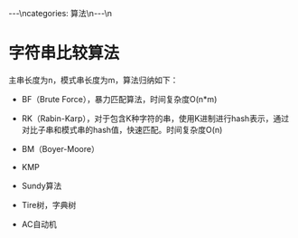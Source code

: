 ---\ncategories: 算法\n---\n
# 字符串比较算法

主串长度为n，模式串长度为m，算法归纳如下：

- BF（Brute Force），暴力匹配算法，时间复杂度O(n*m)

- RK（Rabin-Karp），对于包含K种字符的串，使用K进制进行hash表示，通过对比子串和模式串的hash值，快速匹配。时间复杂度O(n)
- BM（Boyer-Moore）
- KMP
- Sundy算法
- Tire树，字典树
- AC自动机